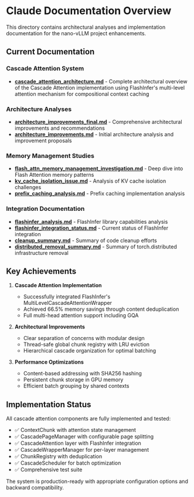 # Claude Documentation Overview

This directory contains architectural analyses and implementation documentation for the nano-vLLM project enhancements.

## Current Documentation

### Cascade Attention System
- **[cascade_attention_architecture.md](cascade_attention_architecture.md)** - Complete architectural overview of the Cascade Attention implementation using FlashInfer's multi-level attention mechanism for compositional context caching

### Architecture Analyses
- **[architecture_improvements_final.md](architecture_improvements_final.md)** - Comprehensive architectural improvements and recommendations
- **[architecture_improvements.md](architecture_improvements.md)** - Initial architecture analysis and improvement proposals

### Memory Management Studies
- **[flash_attn_memory_management_investigation.md](flash_attn_memory_management_investigation.md)** - Deep dive into Flash Attention memory patterns
- **[kv_cache_isolation_issue.md](kv_cache_isolation_issue.md)** - Analysis of KV cache isolation challenges
- **[prefix_caching_analysis.md](prefix_caching_analysis.md)** - Prefix caching implementation analysis

### Integration Documentation
- **[flashinfer_analysis.md](flashinfer_analysis.md)** - FlashInfer library capabilities analysis
- **[flashinfer_integration_status.md](flashinfer_integration_status.md)** - Current status of FlashInfer integration
- **[cleanup_summary.md](cleanup_summary.md)** - Summary of code cleanup efforts
- **[distributed_removal_summary.md](distributed_removal_summary.md)** - Summary of torch.distributed infrastructure removal

## Key Achievements

1. **Cascade Attention Implementation**
   - Successfully integrated FlashInfer's MultiLevelCascadeAttentionWrapper
   - Achieved 66.5% memory savings through content deduplication
   - Full multi-head attention support including GQA

2. **Architectural Improvements**
   - Clear separation of concerns with modular design
   - Thread-safe global chunk registry with LRU eviction
   - Hierarchical cascade organization for optimal batching

3. **Performance Optimizations**
   - Content-based addressing with SHA256 hashing
   - Persistent chunk storage in GPU memory
   - Efficient batch grouping by shared contexts

## Implementation Status

All cascade attention components are fully implemented and tested:
- ✅ ContextChunk with attention state management
- ✅ CascadePageManager with configurable page splitting
- ✅ CascadeAttention layer with FlashInfer integration
- ✅ CascadeWrapperManager for per-layer management
- ✅ ChunkRegistry with deduplication
- ✅ CascadeScheduler for batch optimization
- ✅ Comprehensive test suite

The system is production-ready with appropriate configuration options and backward compatibility.